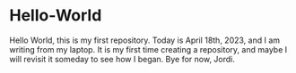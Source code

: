 # Hello-World
Hello World, this is my first repository.
Today is April 18th, 2023, and I am writing from my laptop. It is my first time creating a repository, and maybe I will revisit it someday to see how I began.
Bye for now,
Jordi.
